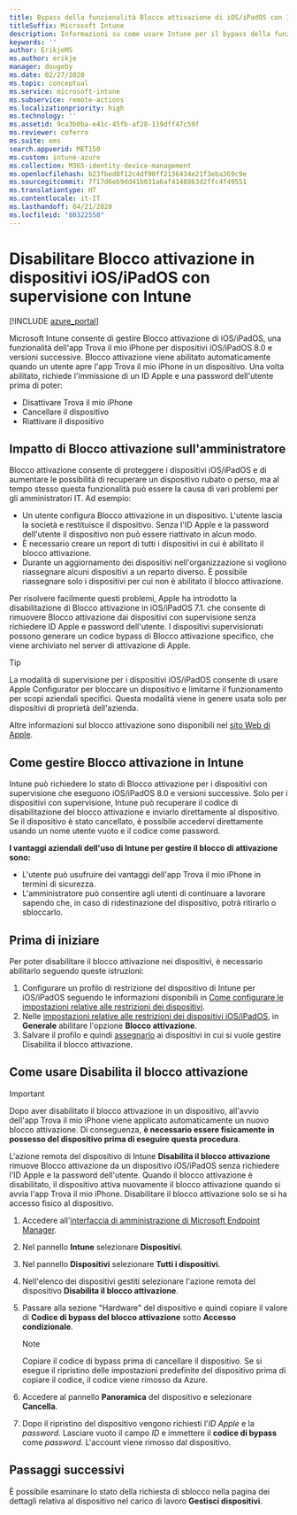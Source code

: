```yaml
---
title: Bypass della funzionalità Blocco attivazione di iOS/iPadOS con Intune
titleSuffix: Microsoft Intune
description: Informazioni su come usare Intune per il bypass della funzionalità Blocco attivazione di iOS/iPadOS per accedere ai dispositivi bloccati.
keywords: ''
author: ErikjeMS
ms.author: erikje
manager: dougeby
ms.date: 02/27/2020
ms.topic: conceptual
ms.service: microsoft-intune
ms.subservice: remote-actions
ms.localizationpriority: high
ms.technology: ''
ms.assetid: 9ca3b0ba-e41c-45fb-af28-119dff47c59f
ms.reviewer: coferro
ms.suite: ems
search.appverid: MET150
ms.custom: intune-azure
ms.collection: M365-identity-device-management
ms.openlocfilehash: b23fbed8f12c4df90ff2136434e21f3eba369c9e
ms.sourcegitcommit: 7f17d6eb9dd41b031a6af4148863d2ffc4f49551
ms.translationtype: HT
ms.contentlocale: it-IT
ms.lasthandoff: 04/21/2020
ms.locfileid: "80322558"
---
```

# <a name="disable-activation-lock-on-supervised-iosipados-devices-with-intune"></a>Disabilitare Blocco attivazione in dispositivi iOS/iPadOS con supervisione con Intune


[!INCLUDE [azure_portal](../includes/azure_portal.md)]

Microsoft Intune consente di gestire Blocco attivazione di iOS/iPadOS, una funzionalità dell'app Trova il mio iPhone per dispositivi iOS/iPadOS 8.0 e versioni successive. Blocco attivazione viene abilitato automaticamente quando un utente apre l'app Trova il mio iPhone in un dispositivo. Una volta abilitato, richiede l'immissione di un ID Apple e una password dell'utente prima di poter:

- Disattivare Trova il mio iPhone
- Cancellare il dispositivo
- Riattivare il dispositivo

## <a name="how-activation-lock-affects-you"></a>Impatto di Blocco attivazione sull'amministratore

Blocco attivazione consente di proteggere i dispositivi iOS/iPadOS e di aumentare le possibilità di recuperare un dispositivo rubato o perso, ma al tempo stesso questa funzionalità può essere la causa di vari problemi per gli amministratori IT. Ad esempio:

- Un utente configura Blocco attivazione in un dispositivo. L'utente lascia la società e restituisce il dispositivo. Senza l'ID Apple e la password dell'utente il dispositivo non può essere riattivato in alcun modo.
- È necessario creare un report di tutti i dispositivi in cui è abilitato il blocco attivazione.
- Durante un aggiornamento dei dispositivi nell'organizzazione si vogliono riassegnare alcuni dispositivi a un reparto diverso. È possibile riassegnare solo i dispositivi per cui non è abilitato il blocco attivazione.

Per risolvere facilmente questi problemi, Apple ha introdotto la disabilitazione di Blocco attivazione in iOS/iPadOS 7.1. che consente di rimuovere Blocco attivazione dai dispositivi con supervisione senza richiedere ID Apple e password dell'utente. I dispositivi supervisionati possono generare un codice bypass di Blocco attivazione specifico, che viene archiviato nel server di attivazione di Apple.

>[!TIP]
>La modalità di supervisione per i dispositivi iOS/iPadOS consente di usare Apple Configurator per bloccare un dispositivo e limitarne il funzionamento per scopi aziendali specifici. Questa modalità viene in genere usata solo per dispositivi di proprietà dell'azienda.

Altre informazioni sul blocco attivazione sono disponibili nel [sito Web di Apple](https://support.apple.com/HT201365).

## <a name="how-intune-helps-you-manage-activation-lock"></a>Come gestire Blocco attivazione in Intune
Intune può richiedere lo stato di Blocco attivazione per i dispositivi con supervisione che eseguono iOS/iPadOS 8.0 e versioni successive. Solo per i dispositivi con supervisione, Intune può recuperare il codice di disabilitazione del blocco attivazione e inviarlo direttamente al dispositivo. Se il dispositivo è stato cancellato, è possibile accedervi direttamente usando un nome utente vuoto e il codice come password.

**I vantaggi aziendali dell'uso di Intune per gestire il blocco di attivazione sono:**

- L'utente può usufruire dei vantaggi dell'app Trova il mio iPhone in termini di sicurezza.
- L'amministratore può consentire agli utenti di continuare a lavorare sapendo che, in caso di ridestinazione del dispositivo, potrà ritirarlo o sbloccarlo.

## <a name="before-you-start"></a>Prima di iniziare
Per poter disabilitare il blocco attivazione nei dispositivi, è necessario abilitarlo seguendo queste istruzioni:

1. Configurare un profilo di restrizione del dispositivo di Intune per iOS/iPadOS seguendo le informazioni disponibili in [Come configurare le impostazioni relative alle restrizioni dei dispositivi](../configuration/device-restrictions-configure.md).
2. Nelle [impostazioni relative alle restrizioni dei dispositivi iOS/iPadOS](../configuration/device-restrictions-ios.md), in **Generale** abilitare l'opzione **Blocco attivazione**.
3. Salvare il profilo e quindi [assegnarlo](../configuration/device-profile-assign.md) ai dispositivi in cui si vuole gestire Disabilita il blocco attivazione.


## <a name="how-to-use-disable-activation-lock"></a>Come usare Disabilita il blocco attivazione

>[!IMPORTANT]
>Dopo aver disabilitato il blocco attivazione in un dispositivo, all'avvio dell'app Trova il mio iPhone viene applicato automaticamente un nuovo blocco attivazione. Di conseguenza, **è necessario essere fisicamente in possesso del dispositivo prima di eseguire questa procedura**.

L'azione remota del dispositivo di Intune **Disabilita il blocco attivazione** rimuove Blocco attivazione da un dispositivo iOS/iPadOS senza richiedere l'ID Apple e la password dell'utente. Quando il blocco attivazione è disabilitato, il dispositivo attiva nuovamente il blocco attivazione quando si avvia l'app Trova il mio iPhone. Disabilitare il blocco attivazione solo se si ha accesso fisico al dispositivo.

1. Accedere all'[interfaccia di amministrazione di Microsoft Endpoint Manager](https://go.microsoft.com/fwlink/?linkid=2109431).
3. Nel pannello **Intune** selezionare **Dispositivi**.
4. Nel pannello **Dispositivi** selezionare **Tutti i dispositivi**.
5. Nell'elenco dei dispositivi gestiti selezionare l'azione remota del dispositivo **Disabilita il blocco attivazione**.
6. Passare alla sezione "Hardware" del dispositivo e quindi copiare il valore di **Codice di bypass del blocco attivazione** sotto **Accesso condizionale**.

    >[!NOTE]
    >Copiare il codice di bypass prima di cancellare il dispositivo. Se si esegue il ripristino delle impostazioni predefinite del dispositivo prima di copiare il codice, il codice viene rimosso da Azure.

7. Accedere al pannello **Panoramica** del dispositivo e selezionare **Cancella**.
8. Dopo il ripristino del dispositivo vengono richiesti l'*ID Apple* e la *password*. Lasciare vuoto il campo *ID* e immettere il **codice di bypass** come *password*. L'account viene rimosso dal dispositivo. 


## <a name="next-steps"></a>Passaggi successivi

È possibile esaminare lo stato della richiesta di sblocco nella pagina dei dettagli relativa al dispositivo nel carico di lavoro **Gestisci dispositivi**.

